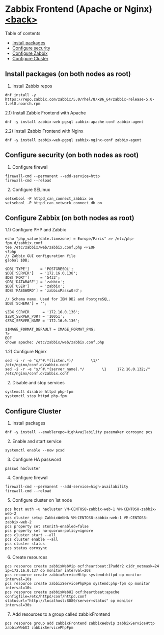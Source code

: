 # Zabbix Frontend (Apache or Nginx) [\<back>](README.md)
Table of contents
- [Install packages](#install-packages-on-both-nodes-as-root)
- [Configure security](#configure-security-on-both-nodes-as-root)
- [Configure Zabbix](#configure-zabbix-on-both-nodes-as-root)
- [Configure Cluster](#configure-cluster)
## Install packages (on both nodes as root)
1) Install Zabbix repos
```commandline
dnf install -y https://repo.zabbix.com/zabbix/5.0/rhel/8/x86_64/zabbix-release-5.0-1.el8.noarch.rpm
```
2.1) Install Zabbix Frontend with Apache
```commandline
dnf -y install zabbix-web-pgsql zabbix-apache-conf zabbix-agent
```
2.2) Install Zabbix Frontend with Nginx
```commandline
dnf -y install zabbix-web-pgsql zabbix-nginx-conf zabbix-agent
```
## Configure security (on both nodes as root) 
1) Configure firewall
```commandline
firewall-cmd --permanent --add-service=http
firewall-cmd --reload
```        
2) Configure SELinux
```commandline
setsebool -P httpd_can_connect_zabbix on
setsebool -P httpd_can_network_connect_db on
```        
## Configure Zabbix (on both nodes as root)
1.1) Configure PHP and Zabbix
```commandline
echo "php_value[date.timezone] = Europe/Paris" >> /etc/php-fpm.d/zabbix.conf
tee /etc/zabbix/web/zabbix.conf.php <<EOF
<?php
// Zabbix GUI configuration file
global $DB;

$DB['TYPE']     = 'POSTGRESQL';
$DB['SERVER']   = '172.16.0.138';
$DB['PORT']     = '5432';
$DB['DATABASE'] = 'zabbix';
$DB['USER']     = 'zabbix';
$DB['PASSWORD'] = 'zabbixPassw0rd';

// Schema name. Used for IBM DB2 and PostgreSQL.
$DB['SCHEMA'] = '';

$ZBX_SERVER      = '172.16.0.136';
$ZBX_SERVER_PORT = '10051';
$ZBX_SERVER_NAME = '172.16.0.136';

$IMAGE_FORMAT_DEFAULT = IMAGE_FORMAT_PNG;
?>
EOF
chown apache: /etc/zabbix/web/zabbix.conf.php
```
1.2) Configure Nginx
```commandline
sed -i -r -e "s/^#.*(listen.*)/        \1/" /etc/nginx/conf.d/zabbix.conf
sed -i -r -e "s/^#.*(server_name).*/        \1     172.16.0.132;/" /etc/nginx/conf.d/zabbix.conf
```
2) Disable and stop services
```commandline
systemctl disable httpd php-fpm 
systemctl stop httpd php-fpm
```        
## Configure Cluster
1) Install packages
```commandline
dnf -y install --enablerepo=HighAvailability pacemaker corosync pcs
```        
2) Enable and start service
```commandline
systemctl enable --now pcsd
```        
3) Configure HA password
```commandline
passwd hacluster
```        
4) Configure firewall
```commandline
firewall-cmd --permanent --add-service=high-availability
firewall-cmd --reload
```        
5) Configure cluster on 1st node
```commandline
pcs host auth -u hacluster VM-CENTOS8-zabbix-web-1 VM-CENTOS8-zabbix-web-2
pcs cluster setup ZabbixWebHA VM-CENTOS8-zabbix-web-1 VM-CENTOS8-zabbix-web-2
pcs property set stonith-enabled=false
pcs property set no-quorum-policy=ignore
pcs cluster start --all 
pcs cluster enable --all 
pcs cluster status 
pcs status corosync 
```        
6) Create resources
```commandline
pcs resource create zabbixWebVip ocf:heartbeat:IPaddr2 cidr_netmask=24 ip=172.16.0.137 op monitor interval=20s
pcs resource create zabbixServiceHttp systemd:httpd op monitor interval=10s
pcs resource create zabbixServicePhpFpm systemd:php-fpm op monitor interval=10s
pcs resource create zabbixWebUI ocf:heartbeat:apache configfile=/etc/httpd/conf/httpd.conf statusurl="http://localhost:8080/server−status" op monitor interval=30s
```        
7) Add resources to a group called zabbixFrontend 
```commandline
pcs resource group add zabbixFrontend zabbixWebVip zabbixServiceHttp zabbixWebUI zabbixServicePhpFpm 
```        
